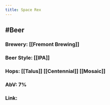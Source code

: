 ```yaml
---
title: Space Rex
---
```


## #Beer
### Brewery: [[Fremont Brewing]]

### Beer Style: [[IPA]]

### Hops: [[Talus]] [[Centennial]] [[Mosaic]]

### AbV: 7%

### Link: 
